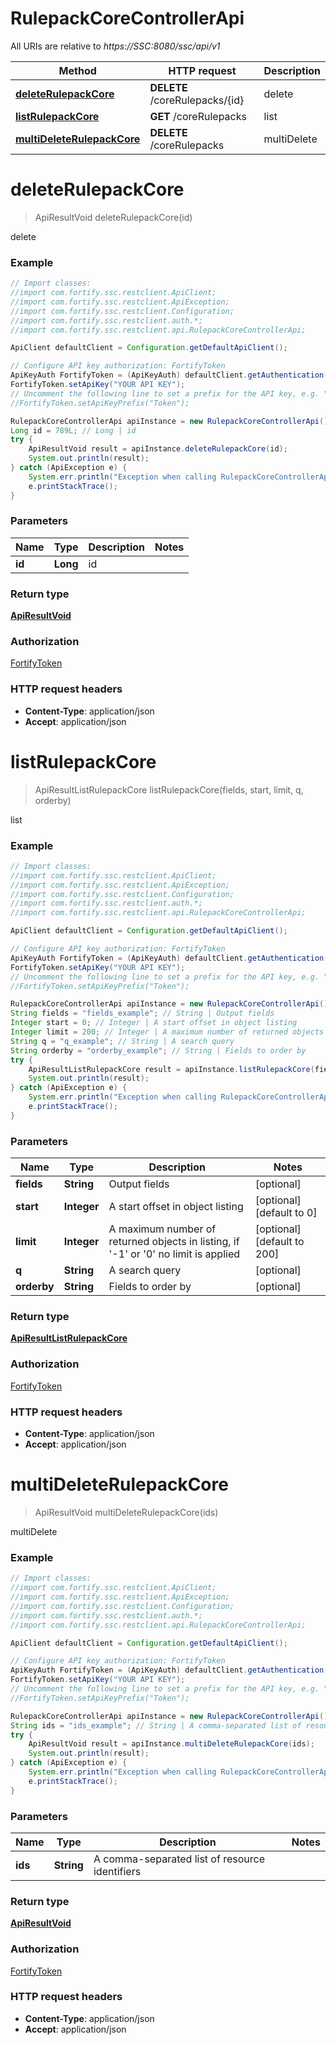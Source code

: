 # RulepackCoreControllerApi

All URIs are relative to *https://SSC:8080/ssc/api/v1*

Method | HTTP request | Description
------------- | ------------- | -------------
[**deleteRulepackCore**](RulepackCoreControllerApi.md#deleteRulepackCore) | **DELETE** /coreRulepacks/{id} | delete
[**listRulepackCore**](RulepackCoreControllerApi.md#listRulepackCore) | **GET** /coreRulepacks | list
[**multiDeleteRulepackCore**](RulepackCoreControllerApi.md#multiDeleteRulepackCore) | **DELETE** /coreRulepacks | multiDelete


<a name="deleteRulepackCore"></a>
# **deleteRulepackCore**
> ApiResultVoid deleteRulepackCore(id)

delete

### Example
```java
// Import classes:
//import com.fortify.ssc.restclient.ApiClient;
//import com.fortify.ssc.restclient.ApiException;
//import com.fortify.ssc.restclient.Configuration;
//import com.fortify.ssc.restclient.auth.*;
//import com.fortify.ssc.restclient.api.RulepackCoreControllerApi;

ApiClient defaultClient = Configuration.getDefaultApiClient();

// Configure API key authorization: FortifyToken
ApiKeyAuth FortifyToken = (ApiKeyAuth) defaultClient.getAuthentication("FortifyToken");
FortifyToken.setApiKey("YOUR API KEY");
// Uncomment the following line to set a prefix for the API key, e.g. "Token" (defaults to null)
//FortifyToken.setApiKeyPrefix("Token");

RulepackCoreControllerApi apiInstance = new RulepackCoreControllerApi();
Long id = 789L; // Long | id
try {
    ApiResultVoid result = apiInstance.deleteRulepackCore(id);
    System.out.println(result);
} catch (ApiException e) {
    System.err.println("Exception when calling RulepackCoreControllerApi#deleteRulepackCore");
    e.printStackTrace();
}
```

### Parameters

Name | Type | Description  | Notes
------------- | ------------- | ------------- | -------------
 **id** | **Long**| id |

### Return type

[**ApiResultVoid**](ApiResultVoid.md)

### Authorization

[FortifyToken](../README.md#FortifyToken)

### HTTP request headers

 - **Content-Type**: application/json
 - **Accept**: application/json

<a name="listRulepackCore"></a>
# **listRulepackCore**
> ApiResultListRulepackCore listRulepackCore(fields, start, limit, q, orderby)

list

### Example
```java
// Import classes:
//import com.fortify.ssc.restclient.ApiClient;
//import com.fortify.ssc.restclient.ApiException;
//import com.fortify.ssc.restclient.Configuration;
//import com.fortify.ssc.restclient.auth.*;
//import com.fortify.ssc.restclient.api.RulepackCoreControllerApi;

ApiClient defaultClient = Configuration.getDefaultApiClient();

// Configure API key authorization: FortifyToken
ApiKeyAuth FortifyToken = (ApiKeyAuth) defaultClient.getAuthentication("FortifyToken");
FortifyToken.setApiKey("YOUR API KEY");
// Uncomment the following line to set a prefix for the API key, e.g. "Token" (defaults to null)
//FortifyToken.setApiKeyPrefix("Token");

RulepackCoreControllerApi apiInstance = new RulepackCoreControllerApi();
String fields = "fields_example"; // String | Output fields
Integer start = 0; // Integer | A start offset in object listing
Integer limit = 200; // Integer | A maximum number of returned objects in listing, if '-1' or '0' no limit is applied
String q = "q_example"; // String | A search query
String orderby = "orderby_example"; // String | Fields to order by
try {
    ApiResultListRulepackCore result = apiInstance.listRulepackCore(fields, start, limit, q, orderby);
    System.out.println(result);
} catch (ApiException e) {
    System.err.println("Exception when calling RulepackCoreControllerApi#listRulepackCore");
    e.printStackTrace();
}
```

### Parameters

Name | Type | Description  | Notes
------------- | ------------- | ------------- | -------------
 **fields** | **String**| Output fields | [optional]
 **start** | **Integer**| A start offset in object listing | [optional] [default to 0]
 **limit** | **Integer**| A maximum number of returned objects in listing, if &#39;-1&#39; or &#39;0&#39; no limit is applied | [optional] [default to 200]
 **q** | **String**| A search query | [optional]
 **orderby** | **String**| Fields to order by | [optional]

### Return type

[**ApiResultListRulepackCore**](ApiResultListRulepackCore.md)

### Authorization

[FortifyToken](../README.md#FortifyToken)

### HTTP request headers

 - **Content-Type**: application/json
 - **Accept**: application/json

<a name="multiDeleteRulepackCore"></a>
# **multiDeleteRulepackCore**
> ApiResultVoid multiDeleteRulepackCore(ids)

multiDelete

### Example
```java
// Import classes:
//import com.fortify.ssc.restclient.ApiClient;
//import com.fortify.ssc.restclient.ApiException;
//import com.fortify.ssc.restclient.Configuration;
//import com.fortify.ssc.restclient.auth.*;
//import com.fortify.ssc.restclient.api.RulepackCoreControllerApi;

ApiClient defaultClient = Configuration.getDefaultApiClient();

// Configure API key authorization: FortifyToken
ApiKeyAuth FortifyToken = (ApiKeyAuth) defaultClient.getAuthentication("FortifyToken");
FortifyToken.setApiKey("YOUR API KEY");
// Uncomment the following line to set a prefix for the API key, e.g. "Token" (defaults to null)
//FortifyToken.setApiKeyPrefix("Token");

RulepackCoreControllerApi apiInstance = new RulepackCoreControllerApi();
String ids = "ids_example"; // String | A comma-separated list of resource identifiers
try {
    ApiResultVoid result = apiInstance.multiDeleteRulepackCore(ids);
    System.out.println(result);
} catch (ApiException e) {
    System.err.println("Exception when calling RulepackCoreControllerApi#multiDeleteRulepackCore");
    e.printStackTrace();
}
```

### Parameters

Name | Type | Description  | Notes
------------- | ------------- | ------------- | -------------
 **ids** | **String**| A comma-separated list of resource identifiers |

### Return type

[**ApiResultVoid**](ApiResultVoid.md)

### Authorization

[FortifyToken](../README.md#FortifyToken)

### HTTP request headers

 - **Content-Type**: application/json
 - **Accept**: application/json

